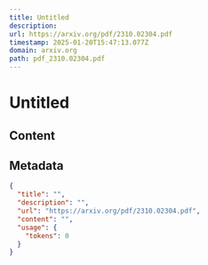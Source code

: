 ```yaml
---
title: Untitled
description: 
url: https://arxiv.org/pdf/2310.02304.pdf
timestamp: 2025-01-20T15:47:13.077Z
domain: arxiv.org
path: pdf_2310.02304.pdf
---
```


# Untitled



## Content



## Metadata

```json
{
  "title": "",
  "description": "",
  "url": "https://arxiv.org/pdf/2310.02304.pdf",
  "content": "",
  "usage": {
    "tokens": 0
  }
}
```
